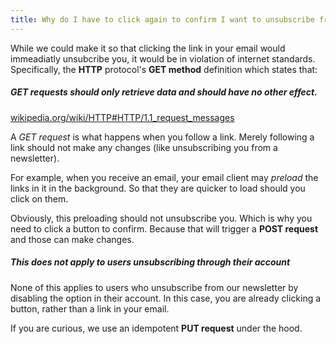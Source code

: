 ```yaml
---
title: Why do I have to click again to confirm I want to unsubscribe from the newsletter?
---
```


While we could make it so that clicking the link in your 
email would immeadiatly unsubcribe you, it would be in violation of internet standards.
Specifically, the __HTTP__ protocol's __GET method__ definition which states that:


<Note>
<h5>GET requests should only retrieve data and should have no other effect.</h5>

[wikipedia.org/wiki/HTTP#HTTP/1.1_request_messages](https://en.wikipedia.org/wiki/HTTP#HTTP/1.1_request_messages)
</Note>

A _GET request_ is what happens when you follow a link. Merely following a link
should not make any changes (like unsubscribing you from a newsletter).

For example, when you receive an email, your email client
may _preload_ the links in it in the background. So that they are quicker to
load should you click on them.

Obviously, this preloading should not unsubscribe you. Which is why
you need to click a button to confirm. Because that will trigger a __POST request__
and those can make changes.

<Tip>

##### This does not apply to users unsubscribing through their account

None of this applies to users who unsubscribe from our newsletter by disabling the
option in their account. In this case, you are already clicking a button, rather
than a link in your email.

If you are curious, we use an idempotent __PUT request__ under the hood.
</Tip>



